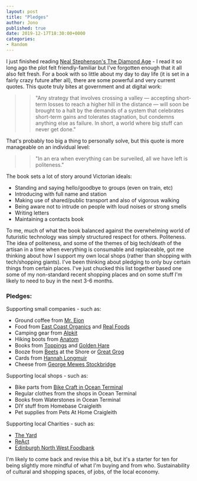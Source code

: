 ```yaml
---
layout: post
title: "Pledges"
author: Jono
published: true
date: 2019-12-17T18:30:00+0000
categories: 
- Random
---
```

I just finished reading [Neal Stephenson's The Diamond Age](https://www.nealstephenson.com/the-diamond-age.html) - I read it so long ago the plot felt friendly-familiar but I've forgotten enough that it all also felt fresh. For a book with so little about my day to day life (it is set in a fairly crazy future after all), there are some powerful and very current quotes. This quote truly bites at government and at digital work: 

>> "Any strategy that involves crossing a valley — accepting short-term losses to reach a higher hill in the distance — will soon be brought to a halt by the demands of a system that celebrates short-term gains and tolerates stagnation, but condemns anything else as failure. In short, a world where big stuff can never get done."

That's probably too big a thing to personally solve, but this quote is more manageable on an individual level: 

>> "In an era when everything can be surveiled, all we have left is politeness."

The book sets a lot of story around Victorian ideals:
* Standing and saying hello/goodbye to groups (even on train, etc)
* Introducing with full name and station
* Making use of shared/public transport and also of vigorous walking
* Being aware not to intrude on people with loud noises or strong smells
* Writing letters 
* Maintaining a contacts book

To me, much of what the book balanced against the overwhelming world of futuristic technology was simply structured respect for others. Politeness. The idea of politeness, and some of the themes of big tech/death of the artisan in a time when everything is consumable and replaceable,  got me thinking about how I support my own local shops (rather than shopping with tech/shopping giants). I've been thinking about pledging to only buy certain things from certain places. I've just chucked this list together based one some of my non-standard recent shopping places and on some stuff I'm likely to need to buy in the next 3-6 months.


### Pledges:

Supporting small companies - such as:
* Ground coffee from [Mr. Eion](https://www.mreion.com/)
* Food from [East Coast Organics](https://www.eastcoastorganics.co.uk/) and [Real Foods](https://www.realfoods.co.uk/)
* Camping gear from [Alpkit](https://www.alpkit.com/)
* Hiking boots from [Anatom](https://www.anatomfootwear.co.uk/)
* Books from [Toppings](https://www.toppingbooks.co.uk/) and [Golden Hare](https://goldenharebooks.com/)
* Booze from [Beets](http://www.beetsleith.co.uk/) at the Shore or [Great Grog](https://www.greatgrog.co.uk/site/)
* Cards from [Hannah Longmuir](https://hannahlongmuir.co.uk/)
* Cheese from [George Mewes Stockbridge](https://www.georgemewescheese.co.uk/)

Supporting local shops - such as: 
* Bike parts from [Bike Craft in Ocean Terminal](https://www.bikecraft.co.uk/)
* Regular clothes from the shops in Ocean Terminal
* Books from Waterstones in Ocean Terminal
* DIY stuff from Homebase Craigleith
* Pet supplies from Pets At Home Craigleith

Supporting local Charities - such as: 
* [The Yard](https://www.theyardscotland.org.uk/) 
* [ReAct](https://www.facebook.com/groups/re.act.now/)
* [Edinburgh North West Foodbank](https://edinburghnw.foodbank.org.uk/)

I'm likely to come back and revise this a bit, but it's a starter for ten for being slightly more mindful of what I'm buying and from who. Sustainability of cultural and shopping spaces, of jobs, of the local economy.
